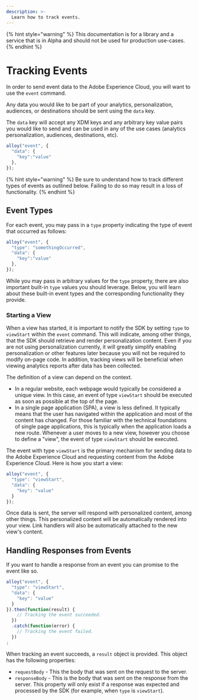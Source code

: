 ```yaml
---
description: >-
  Learn how to track events. 
---
```


{% hint style="warning" %}
This documentation is for a library and a service that is in Alpha and should not be used for production use-cases. 
{% endhint %}

# Tracking Events

In order to send event data to the Adobe Experience Cloud, you will want to use the `event` command.

Any data you would like to be part of your analytics, personalization, audiences, or destinations should be sent using the `data` key.

The `data` key will accept any XDM keys and any arbitrary key value pairs you would like to send and can be used in any of the use cases \(analytics personalization, audiences, destinations, etc\).

```javascript
alloy("event", {
  "data": {
    "key":"value"
  },
});
```

{% hint style="warning" %}
Be sure to understand how to track different types of events as outlined below. Failing to do so may result in a loss of functionality.
{% endhint %}

## Event Types

For each event, you may pass in a `type` property indicating the type of event that occurred as follows:

```javascript
alloy("event", {
  "type": "somethingOccurred",
  "data": {
    "key":"value"
  },
});
```

While you may pass in arbitrary values for the `type` property, there are also important built-in `type` values you should leverage. Below, you will learn about these built-in event types and the corresponding functionality they provide.

### Starting a View

When a view has started, it is important to notify the SDK by setting `type` to `viewStart` within the `event` command. This will indicate, among other things, that the SDK should retrieve and render personalization content. Even if you are not using personalization currently, it will greatly simplify enabling personalization or other features later because you will not be required to modify on-page code. In addition, tracking views will be beneficial when viewing analytics reports after data has been collected.

The definition of a view can depend on the context.

* In a regular website, each webpage would typically be considered a unique view. In this case, an event of type `viewStart` should be executed as soon as possible at the top of the page.
* In a single page application \(SPA\), a view is less defined. It typically means that the user has navigated within the application and most of the content has changed. For those familiar with the technical foundations of single page applications, this is typically when the application loads a new route. Whenever a user moves to a new view, however you choose to define a "view", the event of type `viewStart` should be executed.

The event with type `viewStart` is the primary mechanism for sending data to the Adobe Experience Cloud and requesting content from the Adobe Experience Cloud. Here is how you start a view:

```javascript
alloy("event", {
  "type": "viewStart",
  "data": {
    "key": "value"
  }
});
```

Once data is sent, the server will respond with personalized content, among other things. This personalized content will be automatically rendered into your view. Link handlers will also be automatically attached to the new view's content.

## Handling Responses from Events

If you want to handle a response from an event you can promise to the event like so. 

```javascript
alloy("event", {
  "type": "viewStart",
  "data": {
    "key": "value"
  }
}).then(function(result) {
    // Tracking the event succeeded.
  })
  .catch(function(error) {
    // Tracking the event failed.
  })
;
```

When tracking an event succeeds, a `result` object is provided. This object has the following properties:

 * `requestBody` - This the body that was sent on the request to the server.
 * `responseBody` - This is the body that was sent on the response from the server. This property will only exist if a response was expected and processed by the SDK (for example, when `type` is `viewStart`).
 
